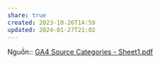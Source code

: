 ```yaml
---
share: true
created: 2023-10-26T14:59
updated: 2024-01-27T21:02
---
```


Nguồn:: [GA4 Source Categories - Sheet1.pdf](https://storage.googleapis.com/support-kms-prod/qn1xhBu8MVcZPIZ2WZMNdI40FtZXFPGYxj2K)
